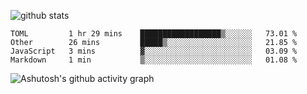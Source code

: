 ![github stats](https://github-readme-stats.vercel.app/api?username=iuvhub&show_icons=true)
<!--START_SECTION:waka-->
```text
TOML         1 hr 29 mins    ██████████████████▒░░░░░░   73.01 % 
Other        26 mins         █████▒░░░░░░░░░░░░░░░░░░░   21.85 % 
JavaScript   3 mins          ▓░░░░░░░░░░░░░░░░░░░░░░░░   03.09 % 
Markdown     1 min           ▒░░░░░░░░░░░░░░░░░░░░░░░░   01.08 % 
```
<!--END_SECTION:waka-->
![Ashutosh's github activity graph](https://activity-graph.herokuapp.com/graph?username=iuvhub&theme=react-dark)
